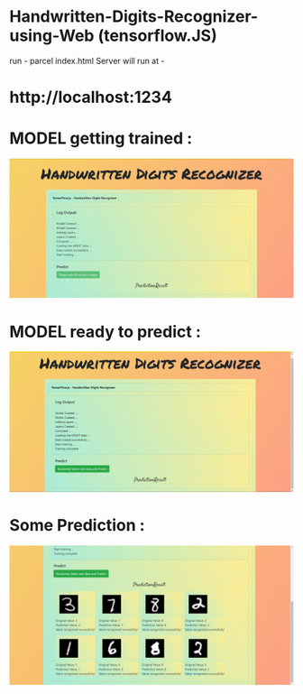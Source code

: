 # Handwritten-Digits-Recognizer-using-Web (tensorflow.JS)

run - parcel index.html 
Server will run at - 
# http://localhost:1234 

# MODEL getting trained : 
![](images/img1.PNG)

# MODEL ready to predict : 
![](images/img2.PNG)

# Some Prediction :  
![](images/img3.PNG)
